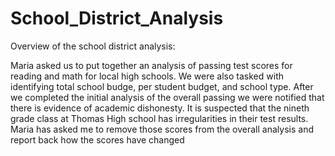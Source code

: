 # School_District_Analysis
Overview of the school district analysis:

Maria asked us to put together an analysis of passing test scores for reading and math for local high schools.  We were also tasked with identifying total school budge, per student budget, and school type. After we completed the initial analysis of the overall passing we were notified that there is evidence of academic dishonesty. It is suspected that the nineth grade class at Thomas High school has irregularities in their test results. Maria has asked me to remove those scores from the overall analysis and report back how the scores have changed 
